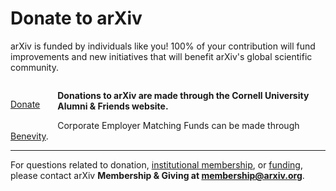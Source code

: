 Donate to arXiv
======

<p style="margin-bottom: 2em;">arXiv is funded by individuals like you! 100% of your contribution will fund improvements and new initiatives that will benefit arXiv's global scientific community.</p>

<p style="float: left; margin-right: 2em; margin-bottom: 2em;"><a class="button is-large is-link" href="https://securelb.imodules.com/s/1717/alumni/event.aspx?sid=1717&gid=2&pgid=22315&cid=35778&dids=276&bledit=1&sort=1">Donate</a></p>

**Donations to arXiv are made through the Cornell University Alumni & Friends website.**



Corporate Employer Matching Funds can be made through [Benevity](https://causes.benevity.org/causes/840-150532082/project/3FK1YBQWRZ).

---

For questions related to donation, [institutional membership](/about/membership), or [funding](/about/funding), please contact arXiv **Membership & Giving at membership@arxiv.org**.
